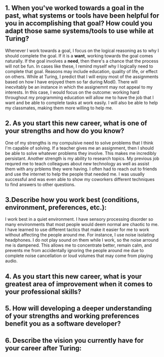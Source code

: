 ## 1. When you've worked towards a goal in the past, what systems or tools have been helpful for you in accomplishing that goal? How could you adapt those same systems/tools to use while at Turing?

Whenever I work towards a goal, I focus on the logical reasoning as to why I should complete the goal. If it is a **want**, 
working towards the goal comes naturally. If the goal involves a **need**, then there's a chance that the process
will not be fun. In cases like these, I remind myself why I logically need to complete that goal. Reasons may include 
education, quality of life, or effect on others. While at Turing, I predict that I will enjoy most of the assignments 
based on how I have enjoyed them so far during Mod0. There will inecvitably be an instance in which the assignemnt 
may not appeal to my interests. In this case, I would focus on the outcome: working hard throughout my programming 
education will allow me to have the job that I want and be able to complete tasks at work easily. I will also be 
able to help my classmates, making them more willing to help me.


## 2. As you start this new career, what is one of your strengths and how do you know?

One of my strengths is my compulsive need to solve problems that I think I'm capable of solving. If a teacher gives me 
an assignment, then I should be able to solve whatever problems they involve. This makes me incredibly persistant. Another 
strength is my ability to research topics. My previous job requred me to teach colleagues about new technology as well as assist them with any prblems they were having. I often had to reach out to friends and use the internet to help the people
that needed me. I was usually successful and was even able to show my coworkers different techniques to find answers 
to other questions.


## 3.Describe how you work best (conditions, environment, preferences, etc.):

I work best in a quiet environment. I have sensory processing disorder so many environments that most people would deem 
normal are chaotic to me. I have learned to use different tactics that make it easier for me to work without affecting 
the people around me. For instance, I use noise isolating headphones. I do not play sound on them while I work, so the noise arround me is dampened. This allows me to concentrate better, remain calm, and prevents me from accidentally ignoring the people around me due to complete noise cancellation or loud volumes that may come from playing audio.


## 4. As you start this new career, what is your greatest area of improvement when it comes to your professional skills?



## 5. How will developing a deeper understanding of your strengths and working preferences benefit you as a software developer?



## 6. Describe the vision you currently have for your career after Turing:
